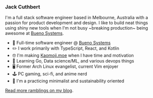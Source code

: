 ### Jack Cuthbert

I'm a full stack software engineer based in Melbourne, Australia with a passion
for product development and design. I like to build neat things using shiny new
tools when I'm not busy ~breaking production~ being awesome at
[Bueno Systems](https://www.buenosystems.com.au/).

* 💼 Full-time software engineer @ [Bueno Systems](https://www.buenosystems.com.au/)
* ✏️ I work primarily with TypeScript, React, and Kotlin
* 🤓 I'm making [Kaomoji.moe](https://kaomoji.moe) when I have time and motivation
* 🌱 Learning Go, Data science/ML, and various devops things
* 🖥️ Former Arch Linux evangelist, current Vim enjoyer
* 🕹️ PC gaming, sci-fi, and anime nerd
* 🌲 I'm a practicing minimalist and sustainability oriented

[Read more ramblings on my blog](https://jackcuthbert.dev).
